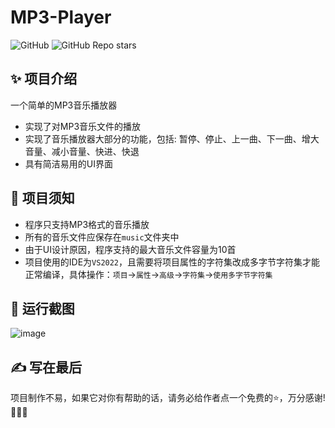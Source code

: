 # MP3-Player
![GitHub](https://img.shields.io/github/license/electronic-pig/MP3-Player)
![GitHub Repo stars](https://img.shields.io/github/stars/electronic-pig/MP3-Player)

## ✨ 项目介绍
一个简单的MP3音乐播放器
- 实现了对MP3音乐文件的播放 
- 实现了音乐播放器大部分的功能，包括: 暂停、停止、上一曲、下一曲、增大音量、减小音量、快进、快退
- 具有简洁易用的UI界面

## 🚨 项目须知
- 程序只支持MP3格式的音乐播放
- 所有的音乐文件应保存在`music`文件夹中
- 由于UI设计原因，程序支持的最大音乐文件容量为10首
- 项目使用的IDE为`VS2022`，且需要将项目属性的字符集改成多字节字符集才能正常编译，具体操作：`项目`->`属性`->`高级`->`字符集`->`使用多字节字符集`

## 📸 运行截图
![image](https://github.com/electronic-pig/MP3-Player/assets/103497254/a55c2fe1-3705-4a23-9917-cd0f303ffc17)

## ✍ 写在最后
项目制作不易，如果它对你有帮助的话，请务必给作者点一个免费的⭐，万分感谢!🙏🙏🙏




